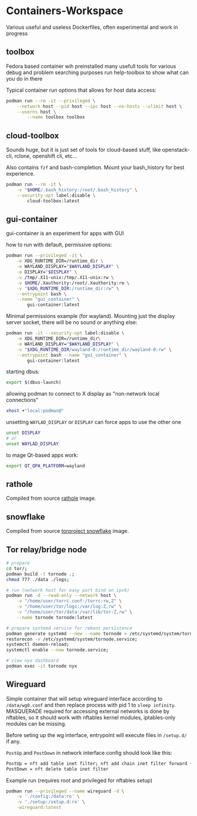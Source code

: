 # Containers-Workspace
Various useful and useless Dockerfiles, often experimental and work in progress

## toolbox

Fedora based container wih preinstalled many usefull tools for various debug and problem searching purposes
run help-toolbox to show what can you do in there

Typical container run options that allows for host data access:
```bash
podman run --rm -it --privileged \
    --network host --pid host --ipc host --no-hosts --ulimit host \
    --userns host \
        --name toolbox toolbox
```

## cloud-toolbox

Sounds huge, but it is just set of tools for cloud-based stuff,
like openstack-cli, rclone, openshift cli, etc...

Also contains `fzf` and bash-completion. Mount your bash_history for
best experience.

```bash
podman run --rm -it \
    -v "$HOME/.bash_history:/root/.bash_history" \
    --security-opt label:disable \
        cloud-toolbox:latest
```

## gui-container

gui-container is an experiment for apps with GUI

how to run with default, permissive options:

```bash
podman run --privileged -it \
    -e XDG_RUNTIME_DIR=/runtime_dir \
    -e WAYLAND_DISPLAY="$WAYLAND_DISPLAY" \
    -e DISPLAY="$DISPLAY" \
    -v /tmp/.X11-unix:/tmp/.X11-unix:rw \
    -v $HOME/.Xauthority:/root/.Xauthority:ro \
    -v "$XDG_RUNTIME_DIR:/runtime_dir:rw" \
    --entrypoint bash \
    --name "gui_container" \
        gui-container:latest
```

Minimal permissions example (for wayland).  Mounting just the display server socket, there will be no sound or anything else:
```bash
podman run -it --security-opt label:disable \
    -e XDG_RUNTIME_DIR=/runtime_dir\
    -e WAYLAND_DISPLAY="$WAYLAND_DISPLAY" \
    -v "$XDG_RUNTIME_DIR/wayland-0:/runtime_dir/wayland-0:rw" \
    --entrypoint bash --name "gui_container" \
        gui-container:latest
```

starting dbus:

```bash
export $(dbus-launch)
```

allowing podman to connect to X display as "non-network local connections"

```bash
xhost +"local:podman@"
```

unsetting `WAYLAD_DISPLAY` or `DISPLAY` can force apps to use the other one

```bash
unset DISPLAY
# or
unset WAYLAD_DISPLAY
```

to mage Qt-based apps work:

```bash
export QT_QPA_PLATFORM=wayland
```

## rathole

Compiled from source [rathole](https://github.com/rapiz1/rathole) image.

## snowflake

Compiled from source [torproject snowflake](https://gitlab.torproject.org/tpo/anti-censorship/pluggable-transports/snowflake) image.

## Tor relay/bridge node

```bash
# prepare
cd tor/;
podman build -t tornode .;
chmod 777 ./data ./logs;

# run (network host for easy port bind on ipv6)
podman run -d --read-only --network host \
    -v "/home/user/torrc.conf:/torrc:rw,Z" \
    -v "/home/user/tor/logs:/var/log:Z,rw" \
    -v "/home/user/tor/data:/var/lib/tor:Z,rw" \
    --name tornode tornode:latest

# prepare systemd service for reboot persistence
podman generate systemd --new --name tornode > /etc/systemd/system/tornode.service;
restorecon -v /etc/systemd/system/tornode.service;
systemctl daemon-reload;
systemctl enable --now tornode.service;

# view nyx dashboard
podman exec -it tornode nyx
```

## Wireguard

Simple container that will setup wireguard interface according to
`/data/wg0.conf` and then replace process with pid 1 to `sleep infinity`.
MASQUERADE required for accessing external networks is done by nftables, so
it should work with nftables kernel modules, iptables-only modules can
be missing.

Before seting up the wg interface, entrypoint will execute files in
`/setup.d/` if any.

`PostUp` and `PostDown` in network interface config should look like this:

```bash
PostUp = nft add table inet filter; nft add chain inet filter forward { type filter hook forward priority 0 \; }; nft add rule inet filter forward iifname "%i" accept; nft add rule inet filter forward oifname "%i" accept; nft add table inet nat; nft add chain inet nat postrouting { type nat hook postrouting priority 100 \; }; nft add rule inet nat postrouting oifname "eth*" masquerade
PostDown = nft delete table inet filter
```

Example run (requires root and privileged for nftables setup)

```bash
podman run --privileged --name wireguard -d \
    -v './config:/data:ro' \
    -v './setup:/setup.d:ro' \
    -wireguard:latest
```
